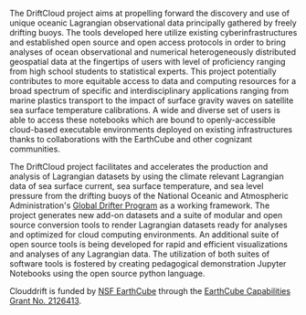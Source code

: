 The DriftCloud project aims at propelling forward the discovery and use of unique oceanic Lagrangian observational data principally gathered by freely drifting buoys. The tools developed here utilize existing cyberinfrastructures and established open source and open access protocols in order to bring analyses of ocean observational and numerical heterogeneously distributed geospatial data at the fingertips of users with level of proficiency ranging from high school students to statistical experts. This project potentially contributes to more equitable access to data and computing resources for a broad spectrum of specific and interdisciplinary applications ranging from marine plastics transport to the impact of surface gravity waves on satellite sea surface temperature calibrations. A wide and diverse set of users is able to access these notebooks which are bound to openly-accessible cloud-based executable environments deployed on existing infrastructures thanks to collaborations with the EarthCube and other cognizant communities.

The DriftCloud project facilitates and accelerates the production and analysis of Lagrangian datasets by using the climate relevant Lagrangian data of sea surface current, sea surface temperature, and sea level pressure from the drifting buoys of the National Oceanic and Atmospheric Administration's [Global Drifter Program](https://www.aoml.noaa.gov/phod/gdp/index.php) as a working framework. The project generates new add-on datasets and a suite of modular and open source conversion tools to render Lagrangian datasets ready for analyses and optimized for cloud computing environments. An additional suite of open source tools is being developed for rapid and efficient visualizations and analyses of any Lagrangian data. The utilization of both suites of software tools is fostered by creating pedagogical demonstration Jupyter Notebooks using the open source python language.

Clouddrift is funded by [NSF EarthCube](https://www.earthcube.org/info) through the [EarthCube Capabilities Grant No. 2126413](https://www.nsf.gov/awardsearch/showAward?AWD_ID=2126413).
